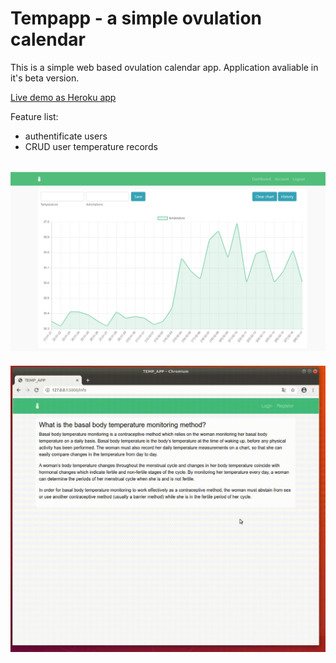 # Tempapp - a simple ovulation calendar


This is a simple web based ovulation calendar app. Application avaliable in it's beta version. 

[Live demo as Heroku app](https://ovu-cal.herokuapp.com)

Feature list:
- authentificate users
- CRUD user temperature records

![](images/tempapp_img.jpg)
----
![](images/vid.gif)



